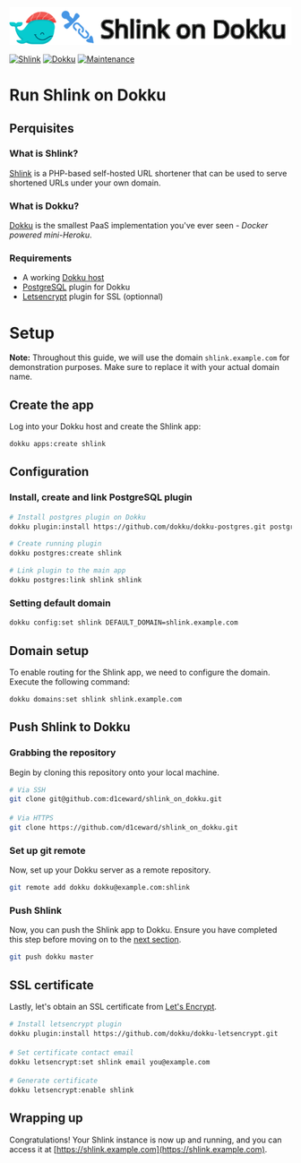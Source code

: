 ![](.github/images/repo_header.png)

[![Shlink](https://img.shields.io/badge/Shlink-4.2.3-blue.svg)](https://github.com/shlinkio/shlink/releases/tag/v4.2.3)
[![Dokku](https://img.shields.io/badge/Dokku-Repo-blue.svg)](https://github.com/dokku/dokku)
[![Maintenance](https://img.shields.io/badge/Maintained%3F-yes-green.svg)](https://github.com/d1ceward/minio_on_dokku/graphs/commit-activity)
# Run Shlink on Dokku

## Perquisites

### What is Shlink?

[Shlink](https://shlink.io/) is a PHP-based self-hosted URL shortener that can be used to serve shortened URLs under your own domain.

### What is Dokku?

[Dokku](http://dokku.viewdocs.io/dokku/) is the smallest PaaS implementation you've ever seen - _Docker
powered mini-Heroku_.

### Requirements
* A working [Dokku host](http://dokku.viewdocs.io/dokku/getting-started/installation/)
* [PostgreSQL](https://github.com/dokku/dokku-postgres) plugin for Dokku
* [Letsencrypt](https://github.com/dokku/dokku-letsencrypt) plugin for SSL (optionnal)

# Setup

**Note:** Throughout this guide, we will use the domain `shlink.example.com` for demonstration purposes. Make sure to replace it with your actual domain name.

## Create the app

Log into your Dokku host and create the Shlink app:

```bash
dokku apps:create shlink
```

## Configuration

### Install, create and link PostgreSQL plugin

```bash
# Install postgres plugin on Dokku
dokku plugin:install https://github.com/dokku/dokku-postgres.git postgres
```

```bash
# Create running plugin
dokku postgres:create shlink
```

```bash
# Link plugin to the main app
dokku postgres:link shlink shlink
```

### Setting default domain

```bash
dokku config:set shlink DEFAULT_DOMAIN=shlink.example.com
```

## Domain setup

To enable routing for the Shlink app, we need to configure the domain. Execute the following command:

```bash
dokku domains:set shlink shlink.example.com
```

## Push Shlink to Dokku

### Grabbing the repository

Begin by cloning this repository onto your local machine.

```bash
# Via SSH
git clone git@github.com:d1ceward/shlink_on_dokku.git

# Via HTTPS
git clone https://github.com/d1ceward/shlink_on_dokku.git
```

### Set up git remote

Now, set up your Dokku server as a remote repository.

```bash
git remote add dokku dokku@example.com:shlink
```

### Push Shlink

Now, you can push the Shlink app to Dokku. Ensure you have completed this step before moving on to the [next section](#ssl-certificate).

```bash
git push dokku master
```

## SSL certificate

Lastly, let's obtain an SSL certificate from [Let's Encrypt](https://letsencrypt.org/).

```bash
# Install letsencrypt plugin
dokku plugin:install https://github.com/dokku/dokku-letsencrypt.git

# Set certificate contact email
dokku letsencrypt:set shlink email you@example.com

# Generate certificate
dokku letsencrypt:enable shlink
```

## Wrapping up

Congratulations! Your Shlink instance is now up and running, and you can access it at [https://shlink.example.com](https://shlink.example.com).

